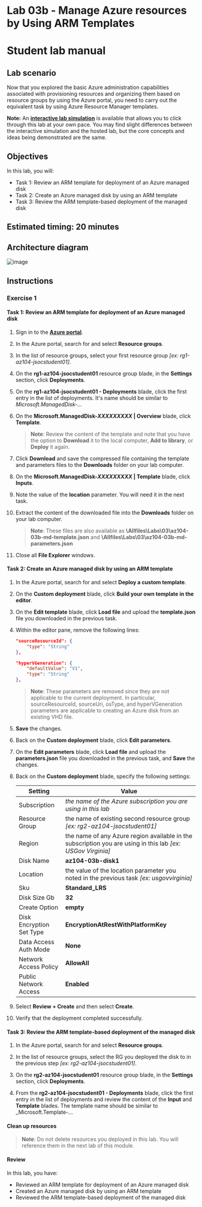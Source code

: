 # Lab 03b - Manage Azure resources by Using ARM Templates
# Student lab manual

## Lab scenario
Now that you explored the basic Azure administration capabilities associated with provisioning resources and organizing them based on resource groups by using the Azure portal, you need to carry out the equivalent task by using Azure Resource Manager templates.

**Note:** An **[interactive lab simulation](https://mslabs.cloudguides.com/guides/AZ-104%20Exam%20Guide%20-%20Microsoft%20Azure%20Administrator%20Exercise%205)** is available that allows you to click through this lab at your own pace. You may find slight differences between the interactive simulation and the hosted lab, but the core concepts and ideas being demonstrated are the same. 

## Objectives

In this lab, you will:

+ Task 1: Review an ARM template for deployment of an Azure managed disk
+ Task 2: Create an Azure managed disk by using an ARM template
+ Task 3: Review the ARM template-based deployment of the managed disk

## Estimated timing: 20 minutes

## Architecture diagram

![image](../media/lab03b.png)

## Instructions

### Exercise 1

#### Task 1: Review an ARM template for deployment of an Azure managed disk

1. Sign in to the [**Azure portal**](http://portal.azure.us).

1. In the Azure portal, search for and select **Resource groups**. 

1. In the list of resource groups, select your first resource group _[ex: rg1-az104-jsocstudent01]_.

1. On the **rg1-az104-jsocstudent01** resource group blade, in the **Settings** section, click **Deployments**.

1. On the **rg1-az104-jsocstudent01 - Deployments** blade, click the first entry in the list of deployments. It's name should be similar to _Microsoft.ManagedDisk-..._

1. On the **Microsoft.ManagedDisk-*XXXXXXXXX* \| Overview** blade, click **Template**.

    >**Note**: Review the content of the template and note that you have the option to **Download** it to the local computer, **Add to library**, or **Deploy** it again.

1. Click **Download** and save the compressed file containing the template and parameters files to the **Downloads** folder on your lab computer.

1. On the **Microsoft.ManagedDisk-*XXXXXXXXX* \| Template** blade, click **Inputs**.

1. Note the value of the **location** parameter. You will need it in the next task.

1. Extract the content of the downloaded file into the **Downloads** folder on your lab computer.

    >**Note**: These files are also available as **\\Allfiles\\Labs\\03\\az104-03b-md-template.json** and **\\Allfiles\\Labs\\03\\az104-03b-md-parameters.json**
    
1. Close all **File Explorer** windows.

#### Task 2: Create an Azure managed disk by using an ARM template

1. In the Azure portal, search for and select **Deploy a custom template**.

1. On the **Custom deployment** blade, click **Build your own template in the editor**.

1. On the **Edit template** blade, click **Load file** and upload the **template.json** file you downloaded in the previous task.

1. Within the editor pane, remove the following lines:

   ```json
   "sourceResourceId": {
       "type": "String"
   },
   ```

   ```json
   "hyperVGeneration": {
       "defaultValue": "V1",
       "type": "String"
   },      
   ```

    >**Note**: These parameters are removed since they are not applicable to the current deployment. In particular, sourceResourceId, sourceUri, osType, and hyperVGeneration parameters are applicable to creating an Azure disk from an existing VHD file.

1. **Save** the changes.

1. Back on the **Custom deployment** blade, click **Edit parameters**. 

1. On the **Edit parameters** blade, click **Load file** and upload the **parameters.json** file you downloaded in the previous task, and **Save** the changes.

1. Back on the **Custom deployment** blade, specify the following settings:

    | Setting | Value |
    | --- |--- |
    | Subscription | *the name of the Azure subscription you are using in this lab* |
    | Resource Group | the name of existing second resource group _[ex: rg2-az104-jsocstudent01]_ |
    | Region | the name of any Azure region available in the subscription you are using in this lab _[ex: USGov Virginia]_ |
    | Disk Name | **az104-03b-disk1** |
    | Location | the value of the location parameter you noted in the previous task _[ex: usgovvirginia]_ |
    | Sku | **Standard_LRS** |
    | Disk Size Gb | **32** |
    | Create Option | **empty** |
    | Disk Encryption Set Type | **EncryptionAtRestWithPlatformKey** |
    | Data Access Auth Mode | **None** |
    | Network Access Policy | **AllowAll** |
    | Public Network Access | **Enabled** |

1. Select **Review + Create** and then select **Create**.

1. Verify that the deployment completed successfully.

#### Task 3: Review the ARM template-based deployment of the managed disk

1. In the Azure portal, search for and select **Resource groups**. 

1. In the list of resource groups, select the RG you deployed the disk to in the previous step _[ex: rg2-az104-jsocstudent01]_.

1. On the **rg2-az104-jsocstudent01** resource group blade, in the **Settings** section, click **Deployments**.

1. From the **rg2-az104-jsocstudent01 - Deployments** blade, click the first entry in the list of deployments and review the content of the **Input** and **Template** blades. The template name should be similar to _Microsoft.Template-...

#### Clean up resources

   >**Note**: Do not delete resources you deployed in this lab. You will reference them in the next lab of this module.

#### Review

In this lab, you have:

- Reviewed an ARM template for deployment of an Azure managed disk
- Created an Azure managed disk by using an ARM template
- Reviewed the ARM template-based deployment of the managed disk
